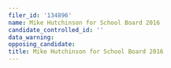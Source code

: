 ```yaml
---
filer_id: '134896'
name: Mike Hutchinson for School Board 2016
candidate_controlled_id: ''
data_warning: 
opposing_candidate: 
title: Mike Hutchinson for School Board 2016
---
```

